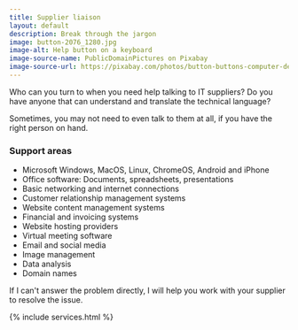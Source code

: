 ```yaml
---
title: Supplier liaison
layout: default
description: Break through the jargon
image: button-2076_1280.jpg
image-alt: Help button on a keyboard
image-source-name: PublicDomainPictures on Pixabay
image-source-url: https://pixabay.com/photos/button-buttons-computer-design-key-2076/
---
```

Who can you turn to when you need help talking to IT suppliers? Do you have anyone that can understand and translate the technical language?

Sometimes, you may not need to even talk to them at all, if you have the right person on hand.

### Support areas

- Microsoft Windows, MacOS, Linux, ChromeOS, Android and iPhone
- Office software: Documents, spreadsheets, presentations
- Basic networking and internet connections
- Customer relationship management systems
- Website content management systems
- Financial and invoicing systems
- Website hosting providers
- Virtual meeting software
- Email and social media
- Image management
- Data analysis
- Domain names

If I can't answer the problem directly, I will help you work with your supplier to resolve the issue.

{% include services.html %}